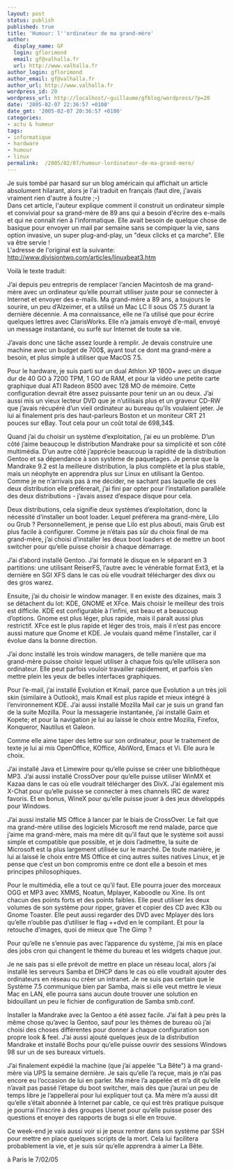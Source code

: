 ```yaml
---
layout: post
status: publish
published: true
title: 'Humour: l''ordinateur de ma grand-mère'
author:
  display_name: GF
  login: gflorimond
  email: gf@valhalla.fr
  url: http://www.valhalla.fr
author_login: gflorimond
author_email: gf@valhalla.fr
author_url: http://www.valhalla.fr
wordpress_id: 20
wordpress_url: http://localhost/~guillaume/gfblog/wordpress/?p=20
date: '2005-02-07 22:36:57 +0100'
date_gmt: '2005-02-07 20:36:57 +0100'
categories:
- actu & humeur
tags:
- informatique
- hardware
- humour
- linux
permalink:  /2005/02/07/humour-lordinateur-de-ma-grand-mere/
---
```

<p>Je suis tomb&eacute; par hasard sur un blog am&eacute;ricain qui affichait un article absolument hilarant, alors je l'ai traduit en fran&ccedil;ais (faut dire, j'avais vraiment rien d'autre &agrave; foutre ;-) <br />
        Dans cet article, l'auteur explique comment il construit un ordinateur simple et convivial pour sa grand-m&egrave;re de 89 ans qui a besoin d'&eacute;crire des e-mails et qui ne conna&icirc;t rien &agrave; l'informatique. Elle avait besoin de quelque chose de basique pour envoyer un mail par semaine sans se compiquer la vie, sans option invasive, un super plug-and-play, un &quot;deux clicks et &ccedil;a marche&quot;. Elle va &ecirc;tre servie !<br />
L'adresse de l'original est la suivante: <a href="http://www.divisiontwo.com/articles/linuxbeat3.htm" target="_blank">http://www.divisiontwo.com/articles/linuxbeat3.htm<br />
        </a></p>
<p>Voil&agrave; le texte traduit: </p>
<p>J&rsquo;ai depuis peu entrepris de remplacer l&rsquo;ancien Macintosh de ma grand-m&egrave;re avec un ordinateur qu&rsquo;elle pourrait utiliser juste pour se connecter &agrave; Internet et envoyer des e-mails. Ma grand-m&egrave;re a 89 ans, a toujours le sourire, un peu d&rsquo;Alzeimer, et a utilis&eacute; un Mac LC II sous OS 7.5 durant la derni&egrave;re d&eacute;cennie. A ma connaissance, elle ne l&rsquo;a utilis&eacute; que pour &eacute;crire quelques lettres avec ClarisWorks. Elle n&rsquo;a jamais envoy&eacute; d&rsquo;e-mail, envoy&eacute; un message instantan&eacute;, ou surf&eacute; sur Internet de toute sa vie.</p>
<p>
          J&rsquo;avais donc une t&acirc;che assez lourde &agrave; remplir. Je devais construire une machine avec un budget de 700$, ayant tout ce dont ma grand-m&egrave;re a besoin, et plus simple &agrave; utiliser que MacOS 7.5.</p>
<p>
          Pour le hardware, je suis parti sur un dual Athlon XP 1800+ avec un disque dur de 40 GO &agrave; 7200 TPM, 1 GO de RAM, et pour la vid&eacute;o une petite carte graphique dual ATI Radeon 8500 avec 128 MO de m&eacute;moire. Cette configuration devrait &ecirc;tre assez puissante pour tenir un an ou deux. J&rsquo;ai aussi mis un vieux lecteur DVD que je n&rsquo;utilisais plus et un graveur CD-RW que j&rsquo;avais r&eacute;cup&eacute;r&eacute; d&rsquo;un vieil ordinateur au bureau qu&rsquo;ils voulaient jeter. Je lui ai finalement pris des haut-parleurs Boston et un moniteur CRT 21 pouces sur eBay. Tout cela pour un co&ucirc;t total de 698,34$.</p>
<p>
          Quand j&rsquo;ai du choisir un syst&egrave;me d&rsquo;exploitation, j&rsquo;ai eu un probl&egrave;me. D&rsquo;un c&ocirc;t&eacute; j&rsquo;aime beaucoup le distribution Mandrake pour sa simplicit&eacute; et son c&ocirc;t&eacute; multim&eacute;dia. D&rsquo;un autre c&ocirc;t&eacute; j&rsquo;appr&eacute;cie beaucoup la rapidit&eacute; de la distribution Gentoo et sa d&eacute;pendance &agrave; son syst&egrave;me de paquetages. Je pense que la Mandrake 9.2 est la meilleure distribution, la plus compl&egrave;te et la plus stable, mais un n&eacute;ophyte en apprendra plus sur Linux en utilisant la Gentoo. Comme je ne n&rsquo;arrivais pas &agrave; me d&eacute;cider, ne sachant pas laquelle de ces deux distribution elle pr&eacute;f&egrave;rerait, j&rsquo;ai fini par opter pour l&rsquo;installation parall&egrave;le des deux distributions - j&rsquo;avais assez d&rsquo;espace disque pour cela.</p>
<p>
          Deux distributions, cela signifie deux syst&egrave;mes d&rsquo;exploitation, donc la n&eacute;cessit&eacute; d&rsquo;installer un boot loader. Lequel pr&eacute;f&egrave;rera ma grand-m&egrave;re, Lilo ou Grub ? Personnellement, je pense que Lilo est plus abouti, mais Grub est plus facile &agrave; configurer. Comme je n&rsquo;&eacute;tais pas s&ucirc;r du choix final de ma grand-m&egrave;re, j&rsquo;ai choisi d&rsquo;installer les deux boot loaders et de mettre un boot switcher pour qu&rsquo;elle puisse choisir &agrave; chaque d&eacute;marrage.</p>
<p>
          J&rsquo;ai d&rsquo;abord install&eacute; Gentoo. J&rsquo;ai format&eacute; le disque en le s&eacute;parant en 3 partitions: une utilisant ReiserFS, l&rsquo;autre avec le v&eacute;n&eacute;rable format Ext3, et la derni&egrave;re en SGI XFS dans le cas o&ugrave; elle voudrait t&eacute;l&eacute;charger des divx ou des gros warez.</p>
<p>
          Ensuite, j&rsquo;ai du choisir le window manager. Il en existe des dizaines, mais 3 se d&eacute;tachent du lot: KDE, GNOME et XFce. Mais choisir le meilleur des trois est difficile. KDE est configurable &agrave; l&rsquo;infini, est beau et a beaucoup d&rsquo;options. Gnome est plus l&eacute;ger, plus rapide, mais il para&icirc;t aussi plus restrictif. XFce est le plus rapide et l&eacute;ger des trois, mais il n&rsquo;est pas encore aussi mature que Gnome et KDE. Je voulais quand m&ecirc;me l&rsquo;installer, car il &eacute;volue dans la bonne direction.</p>
<p>
          J&rsquo;ai donc install&eacute; les trois window managers, de telle mani&egrave;re que ma grand-m&egrave;re puisse choisir lequel utiliser &agrave; chaque fois qu&rsquo;elle utilisera son ordinateur. Elle peut parfois vouloir travailler rapidement, et parfois s&rsquo;en mettre plein les yeux de belles interfaces graphiques.</p>
<p>
          Pour l&rsquo;e-mail, j&rsquo;ai install&eacute; Evolution et Kmail, parce que Evolution a un tr&egrave;s joli skin (similaire &agrave; Outlook), mais Kmail est plus rapide et mieux int&eacute;gr&eacute; &agrave; l&rsquo;environnement KDE. J&rsquo;ai aussi install&eacute; Mozilla Mail car je suis un grand fan de la suite Mozilla. Pour la messagerie instantan&eacute;e, j&rsquo;ai install&eacute; Gaim et Kopete; et pour la navigation je lui au laiss&eacute; le choix entre Mozilla, Firefox, Konqueror, Nautilus et Galeon.</p>
<p>
          Comme elle aime taper des lettre sur son ordinateur, pour le traitement de texte je lui ai mis OpenOffice, KOffice, AbiWord, Emacs et Vi. Elle aura le choix.</p>
<p>
          J&rsquo;ai install&eacute; Java et Limewire pour qu&rsquo;elle puisse se cr&eacute;er une biblioth&egrave;que MP3. J&rsquo;ai aussi install&eacute; CrossOver pour qu&rsquo;elle puisse utiliser WinMX et Kazaa dans le cas o&ugrave; elle voudrait t&eacute;l&eacute;charger des DivX. J&rsquo;ai &eacute;galement mis X-Chat pour qu&rsquo;elle puisse se connecter &agrave; mes channels IRC de warez favoris. Et en bonus, WineX pour qu&rsquo;elle puisse jouer &agrave; des jeux d&eacute;velopp&eacute;s pour Windows.</p>
<p>
          J&rsquo;ai aussi install&eacute; MS Office &agrave; lancer par le biais de CrossOver. Le fait que ma grand-m&egrave;re utilise des logiciels Microsoft me rend malade, parce que j&rsquo;aime ma grand-m&egrave;re, mais ma m&egrave;re dit qu&rsquo;il faut que le syst&egrave;me soit aussi simple et compatible que possible, et je dois l&rsquo;admettre, la suite de Microsoft est la plus largement utilis&eacute;e sur le march&eacute;. De toute mani&egrave;re, je lui ai laiss&eacute; le choix entre MS Office et cinq autres suites natives Linux, et je pense que c&rsquo;est un bon compromis entre ce dont elle a besoin et mes principes philosophiques. </p>
<p>
          Pour le multim&eacute;dia, elle a tout ce qu&rsquo;il faut. Elle pourra jouer des morceaux OGG et MP3 avec XMMS, Noatun, Mplayer, Kaboodle ou Xine. Ils ont chacun des points forts et des points faibles. Elle peut utiliser les deux volumes de son syst&egrave;me pour ripper, graver et copier des CD avec K3b ou Gnome Toaster. Elle peut aussi regarder des DVD avec Mplayer d&egrave;s lors qu&rsquo;elle n&rsquo;oublie pas d&rsquo;utiliser le flag ++dvd en le compilant. Et pour la retouche d&rsquo;images, quoi de mieux que The Gimp ?</p>
<p>
          Pour qu&rsquo;elle ne s&rsquo;ennuie pas avec l&rsquo;apparence du syst&egrave;me, j&rsquo;ai mis en place des jobs cron qui changent le th&egrave;me du bureau et les widgets chaque jour.</p>
<p>
          Je ne sais pas si elle pr&eacute;voit de mettre en place un r&eacute;seau local, alors j&rsquo;ai install&eacute; les serveurs Samba et DHCP dans le cas o&ugrave; elle voudrait ajouter des ordinateurs en r&eacute;seau ou cr&eacute;er un intranet. Je ne suis pas certain que le Syst&egrave;me 7.5 communique bien par Samba, mais si elle veut mettre le vieux Mac en LAN, elle pourra sans aucun doute trouver une solution en bidouillant un peu le fichier de configuration de Samba smb.conf.</p>
<p>
          Installer la Mandrake avec la Gentoo a &eacute;t&eacute; assez facile. J&rsquo;ai fait &agrave; peu pr&egrave;s la m&ecirc;me chose qu&rsquo;avec la Gentoo, sauf pour les th&egrave;mes de bureau o&ugrave; j&rsquo;ai choisi des choses diff&eacute;rentes pour donner &agrave; chaque configuration son propre look &amp; feel. J&rsquo;ai aussi ajout&eacute; quelques jeux de la distribution Mandrake et install&eacute; Bochs pour qu&rsquo;elle puisse ouvrir des sessions Windows 98 sur un de ses bureaux virtuels.</p>
<p>
          J&rsquo;ai finalement exp&eacute;di&eacute; la machine (que j&rsquo;ai appel&eacute;e &ldquo;La B&ecirc;te&rdquo;) &agrave; ma grand-m&egrave;re via UPS la semaine derni&egrave;re. Je sais qu&rsquo;elle l&rsquo;a re&ccedil;ue, mais je n&rsquo;ai pas encore eu l&rsquo;occasion de lui en parler. Ma m&egrave;re l&rsquo;a appel&eacute;e et m&rsquo;a dit qu&rsquo;elle n&rsquo;avait pas pass&eacute; l&rsquo;&eacute;tape du boot switcher, mais d&egrave;s que j&rsquo;aurai un peu de temps libre je l&rsquo;appellerai pour lui expliquer tout &ccedil;a. Ma m&egrave;re m&rsquo;a aussi dit qu&rsquo;elle s&rsquo;&eacute;tait abonn&eacute;e &agrave; Internet par cable, ce qui est tr&egrave;s pratique puisque je pourrai l&rsquo;inscrire &agrave; des groupes Usenet pour qu&rsquo;elle puisse poser des questions et enoyer des rapports de bugs si elle en trouve.</p>
<p>
          Ce week-end je vais aussi voir si je peux rentrer dans son syst&egrave;me par SSH pour mettre en place quelques scripts de la mort. Cela lui facilitera probablement la vie, et je suis s&ucirc;r qu&rsquo;elle apprendra &agrave; aimer La B&ecirc;te. </p>
<p>
&agrave; Paris le 7/02/05</p>

